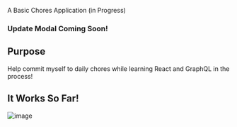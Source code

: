 A Basic Chores Application (in Progress)

### Update Modal Coming Soon!

## Purpose
Help commit myself to daily chores while learning React and GraphQL in the process!

## It Works So Far!
![image](https://user-images.githubusercontent.com/28411165/102290201-834ebe80-3f0e-11eb-840f-f4fae1b9f5a5.png)
